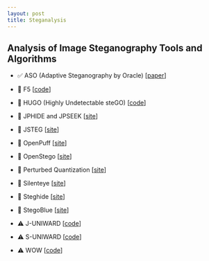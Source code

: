 ```yaml
---
layout: post
title: Steganalysis
---
```


## Analysis of Image Steganography Tools and Algorithms

- :white_check_mark: ASO (Adaptive Steganography by Oracle) 
[[paper](http://hal-lirmm.ccsd.cnrs.fr/lirmm-00838993/file/ASO_soumis.pdf)]

- :no_entry_sign: F5 
[[code](http://code.google.com/p/f5-steganography/)]

- :no_entry_sign: HUGO (Highly Undetectable steGO)
[[code](http://dde.binghamton.edu/download/stego_algorithms/download/HUGO_bounding_linux_make_v10.tar.gz)]

- :no_entry_sign: JPHIDE and JPSEEK
[[site](http://linux01.gwdg.de/~alatham/stego.html)]

- :no_entry_sign: JSTEG
[[site](http://zooid.org/~paul/crypto/jsteg/)]

- :no_entry_sign: OpenPuff
[[site](http://embeddedsw.net/OpenPuff_Steganography_Home.html)]

- :no_entry_sign: OpenStego
[[site](http://www.openstego.info/)]

- :no_entry_sign: Perturbed Quantization
[[site](http://dde.binghamton.edu/download/pq/)]

- :no_entry_sign: Silenteye
[[site](http://www.silenteye.org/)]

- :no_entry_sign: Steghide
[[site](http://steghide.sourceforge.net/)]

- :no_entry_sign: StegoBlue
[[site](https://github.com/oni49/stegoBlue)]

- :warning: J-UNIWARD
[[code](http://dde.binghamton.edu/download/stego_algorithms/download/J-UNIWARD_linux_make_v11.tar.gz)]

- :warning: S-UNIWARD
[[code](http://dde.binghamton.edu/download/stego_algorithms/download/S-UNIWARD_linux_make_v10.tar.gz)]

- :warning: WOW
[[code](http://dde.binghamton.edu/download/stego_algorithms/download/WOW_linux_make_v10.tar.gz)]




